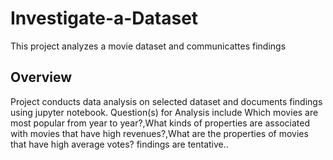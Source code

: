 # Investigate-a-Dataset
This project analyzes  a movie dataset and communicattes findings
## Overview
Project conducts data analysis on selected dataset and documents findings using jupyter notebook. Question(s) for Analysis include
Which movies are most popular from year to year?,What kinds of properties are associated with movies that have high
revenues?,What are the properties of movies that have high average votes?
findings are tentative..  

